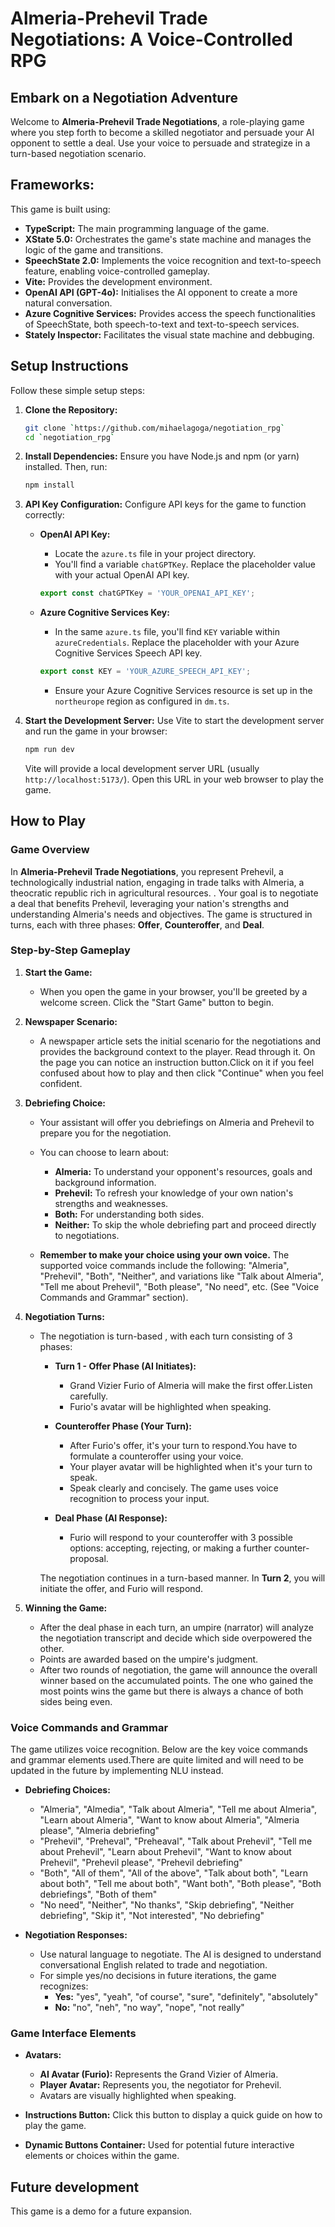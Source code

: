 # Almeria-Prehevil Trade Negotiations: A Voice-Controlled RPG

## Embark on a Negotiation Adventure

Welcome to **Almeria-Prehevil Trade Negotiations**, a role-playing game where you step forth to become a skilled negotiator and persuade your AI opponent to settle a deal. Use your voice to persuade and strategize in a turn-based negotiation scenario. 

## Frameworks:

This game is built using:

*   **TypeScript:**  The main programming language of the game.
*   **XState 5.0:**  Orchestrates the game's state machine and manages the logic of the game and transitions.
*   **SpeechState 2.0:** Implements the voice recognition and text-to-speech feature, enabling voice-controlled gameplay.
*   **Vite:**  Provides the development environment.
*   **OpenAI API (GPT-4o):**  Initialises the
 AI opponent to create a more natural conversation.
*   **Azure Cognitive Services:**  Provides access the speech functionalities of SpeechState, both speech-to-text and text-to-speech services.
*   **Stately Inspector:**  Facilitates the visual state machine and debbuging.

## Setup Instructions

Follow these simple setup steps:

1.  **Clone the Repository:**
    ```bash
    git clone `https://github.com/mihaelagoga/negotiation_rpg`
    cd `negotiation_rpg`
    ```

2.  **Install Dependencies:**
    Ensure you have Node.js and npm (or yarn) installed. Then, run:
    ```bash
    npm install  
    ```

3.  **API Key Configuration:**
     Configure API keys for the game to function correctly:

    *   **OpenAI API Key:**
        *   Locate the `azure.ts` file in your project directory.
        *   You'll find a variable `chatGPTKey`. Replace the placeholder value with your actual OpenAI API key.
        ```typescript
        export const chatGPTKey = 'YOUR_OPENAI_API_KEY'; 
        ```
       
    *   **Azure Cognitive Services Key:**
        *   In the same `azure.ts` file, you'll find `KEY` variable within `azureCredentials`. Replace the placeholder with your Azure Cognitive Services Speech API key.
        ```typescript
        export const KEY = 'YOUR_AZURE_SPEECH_API_KEY'; 
        ```
        *   Ensure your Azure Cognitive Services resource is set up in the `northeurope` region as configured in `dm.ts`.

4.  **Start the Development Server:**
    Use Vite to start the development server and run the game in your browser:
    ```bash
    npm run dev 
    ```
    Vite will provide a local development server URL (usually `http://localhost:5173/`). Open this URL in your web browser to play the game.

## How to Play

### Game Overview

In **Almeria-Prehevil Trade Negotiations**, you represent Prehevil, a technologically  industrial nation, engaging in trade talks with Almeria, a theocratic republic rich in agricultural resources. . Your goal is to negotiate a deal that benefits Prehevil, leveraging your nation's strengths and understanding Almeria's needs and objectives. The game is structured in turns, each with three phases: **Offer**, **Counteroffer**, and **Deal**.

### Step-by-Step Gameplay

1.  **Start the Game:**
    *   When you open the game in your browser, you'll be greeted by a welcome screen. Click the "Start Game" button to begin.

2.  **Newspaper Scenario:**
    *   A newspaper article sets the initial scenario for the negotiations and provides the background context to the player. Read through it. On the page you can notice an instruction button.Click on it if you feel confused about how to play and then click "Continue" when you feel confident.

3.  **Debriefing Choice:**
    *   Your assistant will offer you debriefings on Almeria and Prehevil to prepare you for the negotiation.
    *   You can choose to learn about:
        *   **Almeria:** To understand your opponent's resources, goals and background information.
        *   **Prehevil:** To refresh your knowledge of your own nation's strengths and weaknesses.
        *   **Both:** For understanding both sides.
        *   **Neither:** To skip the whole debriefing part and proceed directly to negotiations.

    *   **Remember to make your choice using your own voice.**  The supported voice commands include the following: "Almeria", "Prehevil", "Both", "Neither", and variations like "Talk about Almeria", "Tell me about Prehevil", "Both please", "No need", etc. (See "Voice Commands and Grammar" section).

4.  **Negotiation Turns:**
    *   The negotiation is turn-based , with each turn consisting of 3 phases:

        *   **Turn 1 - Offer Phase (AI Initiates):**
            *   Grand Vizier Furio of Almeria will make the first offer.Listen carefully.
            *   Furio's avatar will be highlighted when speaking.

        *   **Counteroffer Phase (Your Turn):**
            *   After Furio's offer, it's your turn to respond.You have to formulate a counteroffer using your voice.
            *   Your player avatar will be highlighted when it's your turn to speak.
            *   Speak clearly and concisely. The game uses voice recognition to process your input.

        *   **Deal Phase (AI Response):**
            *   Furio will respond to your counteroffer with 3 possible options: accepting, rejecting, or making a further counter-proposal.

        The negotiation continues in a turn-based manner. In **Turn 2**, you will initiate the offer, and Furio will respond.

5.  **Winning the Game:**
    *   After the deal phase in each turn, an umpire (narrator) will analyze the negotiation transcript and decide which side overpowered the other.
    *   Points are awarded based on the umpire's judgment.
    *   After two rounds of negotiation, the game will announce the overall winner based on the accumulated points. The one who gained the most points wins the game but there is always a chance of both sides being even.

### Voice Commands and Grammar

The game utilizes voice recognition. Below are the key voice commands and grammar elements used.There are quite limited and will need to be updated in the future by implementing NLU instead.

*   **Debriefing Choices:**
    *   "Almeria", "Almedia", "Talk about Almeria", "Tell me about Almeria", "Learn about Almeria", "Want to know about Almeria", "Almeria please", "Almeria debriefing"
    *   "Prehevil", "Preheval", "Preheaval", "Talk about Prehevil", "Tell me about Prehevil", "Learn about Prehevil", "Want to know about Prehevil", "Prehevil please", "Prehevil debriefing"
    *   "Both", "All of them", "All of the above", "Talk about both", "Learn about both", "Tell me about both", "Want both", "Both please", "Both debriefings", "Both of them"
    *   "No need", "Neither", "No thanks", "Skip debriefing", "Neither debriefing", "Skip it", "Not interested", "No debriefing"

*   **Negotiation Responses:**
    *   Use natural language to negotiate. The AI is designed to understand conversational English related to trade and negotiation.
    *   For simple yes/no decisions in future iterations, the game recognizes:
        *   **Yes:** "yes", "yeah", "of course", "sure", "definitely", "absolutely"
        *   **No:** "no", "neh", "no way", "nope", "not really"

### Game Interface Elements

*   **Avatars:**
    *   **AI Avatar (Furio):** Represents the Grand Vizier of Almeria.
    *   **Player Avatar:** Represents you, the negotiator for Prehevil.
    *   Avatars are visually highlighted when speaking.

*   **Instructions Button:**  Click this button to display a quick guide on how to play the game.

*   **Dynamic Buttons Container:**  Used for potential future interactive elements or choices within the game. 



## Future development

This game is a demo for a future expansion.

